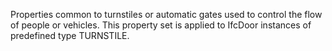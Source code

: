 Properties common to turnstiles or automatic gates used to control the flow of people or vehicles. This property set is applied to IfcDoor instances of predefined type TURNSTILE.
